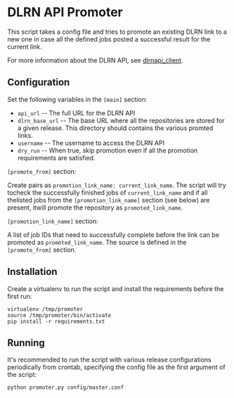 DLRN API Promoter
=================

This script takes a config file and tries to promote an existing DLRN link to a
new one in case all the defined jobs posted a successful result for the current
link.

For more information about the DLRN API, see
[dlrnapi_client](https://github.com/softwarefactory-project/dlrnapi_client/).

Configuration
-------------

Set the following variables in the `[main]` section:

* `api_url` -- The full URL for the DLRN API
* `dlrn_base_url` -- The base URL where all the repositories are stored for a
  given release. This directory should contains the various promted links.
* `username` -- The username to access the DLRN API
* `dry_run` -- When true, skip promotion even if all the promotion requirements
  are satisfied.

`[promote_from]` section:

Create pairs as `promotion_link_name: current_link_name`. The script will try
tocheck the successfully finished jobs of `current_link_name` and if all
thelisted jobs from the `[promotion_link_name]` section (see below) are
present, itwill promote the repository as `promoted_link_name`.

`[promotion_link_name]` section:

A list of job IDs that need to successfully complete before the link can be
promoted as `promoted_link_name`. The source is defined in the `[promote_from]`
section.

Installation
------------

Create a virtualenv to run the script and install the requirements before the
first run:

    virtualenv /tmp/promoter
    source /tmp/promoter/bin/activate
    pip install -r requirements.txt

Running
-------

It's recommended to run the script with various release configurations
periodically from crontab, specifying the config file as the first argument of
the script:

    python promoter.py config/master.conf
